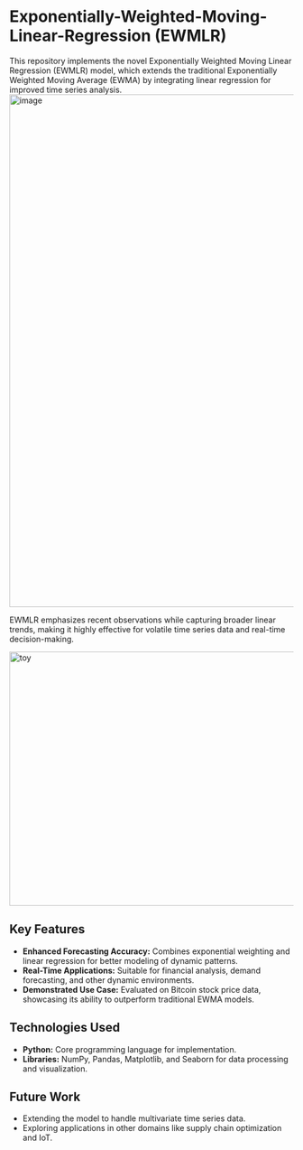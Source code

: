 # Exponentially-Weighted-Moving-Linear-Regression (EWMLR)
This repository implements the novel Exponentially Weighted Moving Linear Regression (EWMLR) model, which extends the traditional Exponentially Weighted Moving Average (EWMA) by integrating linear regression for improved time series analysis.
<img width="1920" height="908" alt="image" src="https://github.com/user-attachments/assets/c68fbabb-ded8-40ef-bde6-28f1ced575fe" />

<p> 
EWMLR emphasizes recent observations while capturing broader linear trends, making it highly effective for volatile 
time series data and real-time decision-making.
</p>
<img width="752" height="450" alt="toy" src="https://github.com/user-attachments/assets/6312665a-0650-4d1e-bed7-37ed959e415e" />


<h2>Key Features</h2>
<ul>
  <li><strong>Enhanced Forecasting Accuracy:</strong> Combines exponential weighting and linear regression for better modeling of dynamic patterns.</li>
  <li><strong>Real-Time Applications:</strong> Suitable for financial analysis, demand forecasting, and other dynamic environments.</li>
  <li><strong>Demonstrated Use Case:</strong> Evaluated on Bitcoin stock price data, showcasing its ability to outperform traditional EWMA models.</li>
</ul>

<h2>Technologies Used</h2>
<ul>
  <li><strong>Python:</strong> Core programming language for implementation.</li>
  <li><strong>Libraries:</strong> NumPy, Pandas, Matplotlib, and Seaborn for data processing and visualization.</li>
</ul>

<h2>Future Work</h2>
<ul>
  <li>Extending the model to handle multivariate time series data.</li>
  <li>Exploring applications in other domains like supply chain optimization and IoT.</li>
</ul>
